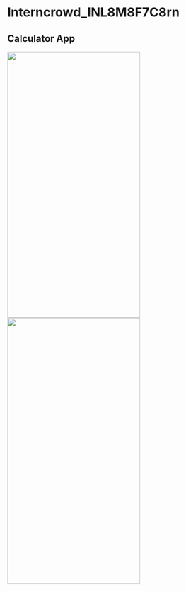 # Interncrowd_INL8M8F7C8rn
## Calculator App

<img src="https://github.com/anshuman5a/Interncrowd_INL8M8F7C8rn/assets/99504046/416505ae-24cd-4d0e-86b1-1625424be8cb" width="300" height="600">
<br/>
<img src="https://github.com/anshuman5a/Interncrowd_INL8M8F7C8rn/assets/99504046/acb16551-0bff-4ffa-b421-87ffc311fca0" width="300" height="600">
